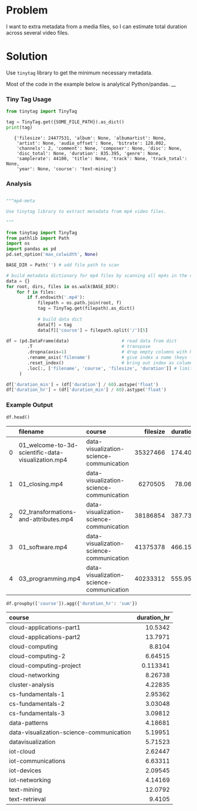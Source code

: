 # Problem

I want to extra metadata from a media files, so I can estimate total duration across several video files.

# Solution

Use `tinytag` library to get the minimum necessary metadata.

Most of the code in the example below is analytical Python/pandas.
__

### Tiny Tag Usage

```python
from tinytag import TinyTag

tag = TinyTag.get({SOME_FILE_PATH}).as_dict()
print(tag)
```

```
   {'filesize': 24477531, 'album': None, 'albumartist': None, 
    'artist': None, 'audio_offset': None, 'bitrate': 128.002, 
    'channels': 2, 'comment': None, 'composer': None, 'disc': None, 
    'disc_total': None, 'duration': 835.395, 'genre': None, 
    'samplerate': 44100, 'title': None, 'track': None, 'track_total': None, 
    'year': None, 'course': 'text-mining'}
```

### Analysis

```python

"""mp4-meta

Use tinytag library to extract metadata from mp4 video files.

"""

from tinytag import TinyTag
from pathlib import Path
import os
import pandas as pd
pd.set_option('max_colwidth', None)

BASE_DIR = Path('') # add file path to scan

# build metadata dictionary for mp4 files by scanning all mp4s in the directory and sub-dirs
data = {}
for root, dirs, files in os.walk(BASE_DIR):
    for f in files:
        if f.endswith('.mp4'):
            filepath = os.path.join(root, f)
            tag = TinyTag.get(filepath).as_dict()
            
            # build data dict
            data[f] = tag
            data[f]['course'] = filepath.split('/')[5]
            
df = (pd.DataFrame(data)                    # read data from dict
        .T                                  # transpose
        .dropna(axis=1)                     # drop empty columns with None values
        .rename_axis('filename')            # give index a name (keys from original dict)
        .reset_index()                      # bring out index as column
        .loc[:, ['filename', 'course', 'filesize', 'duration']] # limit columns
     )

df['duration_min'] = (df['duration'] / 60).astype('float')
df['duration_hr'] = (df['duration_min'] / 60).astype('float')
```

### Example Output

```python
df.head()
```
|    | filename                                           | course                                   |   filesize |   duration |   duration_min |   duration_hr |
|---:|:---------------------------------------------------|:-----------------------------------------|-----------:|-----------:|---------------:|--------------:|
|  0 | 01_welcome-to-3d-scientific-data-visualization.mp4 | data-visualization-science-communication |   35327466 |    174.404 |        2.90673 |     0.0484456 |
|  1 | 01_closing.mp4                                     | data-visualization-science-communication |    6270505 |     78.063 |        1.30105 |     0.0216842 |
|  2 | 02_transformations-and-attributes.mp4              | data-visualization-science-communication |   38186854 |    387.738 |        6.4623  |     0.107705  |
|  3 | 01_software.mp4                                    | data-visualization-science-communication |   41375378 |    466.159 |        7.76932 |     0.129489  |
|  4 | 03_programming.mp4                                 | data-visualization-science-communication |   40233312 |    555.951 |        9.26585 |     0.154431  |


```python
df.groupby(['course']).agg({'duration_hr': 'sum'})
```
| course                                   |   duration_hr |
|:-----------------------------------------|--------------:|
| cloud-applications-part1                 |     10.5342   |
| cloud-applications-part2                 |     13.7971   |
| cloud-computing                          |      8.8104   |
| cloud-computing-2                        |      6.64515  |
| cloud-computing-project                  |      0.113341 |
| cloud-networking                         |      8.26738  |
| cluster-analysis                         |      4.22835  |
| cs-fundamentals-1                        |      2.95362  |
| cs-fundamentals-2                        |      3.03048  |
| cs-fundamentals-3                        |      3.09812  |
| data-patterns                            |      4.18681  |
| data-visualization-science-communication |      5.19951  |
| datavisualization                        |      5.71523  |
| iot-cloud                                |      2.62447  |
| iot-communications                       |      6.63311  |
| iot-devices                              |      2.09545  |
| iot-networking                           |      4.14169  |
| text-mining                              |     12.0792   |
| text-retrieval                           |      9.4105   |
